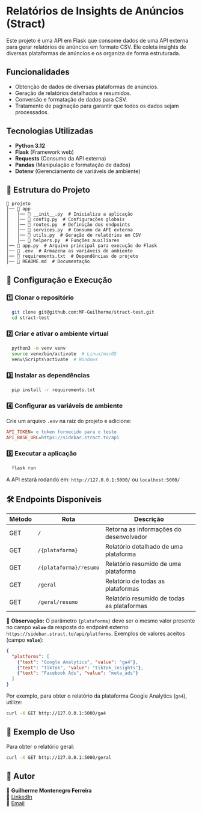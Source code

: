 # Relatórios de Insights de Anúncios (Stract)

Este projeto é uma API em Flask que consome dados de uma API externa para gerar relatórios de anúncios em formato CSV. Ele coleta insights de diversas plataformas de anúncios e os organiza de forma estruturada.

## Funcionalidades

- Obtenção de dados de diversas plataformas de anúncios.
- Geração de relatórios detalhados e resumidos.
- Conversão e formatação de dados para CSV.
- Tratamento de paginação para garantir que todos os dados sejam processados.

## Tecnologias Utilizadas

- **Python 3.12**
- **Flask** (Framework web)
- **Requests** (Consumo da API externa)
- **Pandas** (Manipulação e formatação de dados)
- **Dotenv** (Gerenciamento de variáveis de ambiente)

## 📂 Estrutura do Projeto

```
📁 projeto
│── 📁 app
│   │── 📄 __init__.py  # Inicializa a aplicação
│   │── 📄 config.py  # Configurações globais
│   │── 📄 routes.py  # Definição dos endpoints
│   │── 📄 services.py  # Consumo da API externa
│   │── 📄 utils.py  # Geração de relatórios em CSV
│   │── 📄 helpers.py  # Funções auxiliares
│── 📄 app.py  # Arquivo principal para execução do Flask
│── 📄 .env  # Armazena as variáveis de ambiente
│── 📄 requirements.txt  # Dependências do projeto
│── 📄 README.md  # Documentação
```

## 🔧 Configuração e Execução

### 1️⃣ Clonar o repositório
```bash
  git clone git@github.com:MF-Guilherme/stract-test.git
  cd stract-test
```

### 2️⃣ Criar e ativar o ambiente virtual
```bash
  python3 -m venv venv
  source venv/bin/activate  # Linux/macOS
  venv\Scripts\activate  # Windows
```

### 3️⃣ Instalar as dependências
```bash
  pip install -r requirements.txt
```

### 4️⃣ Configurar as variáveis de ambiente
Crie um arquivo `.env` na raiz do projeto e adicione:
```ini
API_TOKEN= o token fornecido para o teste
API_BASE_URL=https://sidebar.stract.to/api
```

### 5️⃣ Executar a aplicação
```bash
  flask run
```
A API estará rodando em: `http://127.0.0.1:5000/` ou `localhost:5000/`

## 🛠 Endpoints Disponíveis

| Método | Rota                      | Descrição |
|--------|---------------------------|-------------|
| GET    | `/`                        | Retorna as informações do desenvolvedor |
| GET    | `/{plataforma}`            | Relatório detalhado de uma plataforma |
| GET    | `/{plataforma}/resumo`     | Relatório resumido de uma plataforma |
| GET    | `/geral`                   | Relatório de todas as plataformas |
| GET    | `/geral/resumo`            | Relatório resumido de todas as plataformas |

📌 **Observação:** O parâmetro `{plataforma}` deve ser o mesmo valor presente no campo **`value`** da resposta do endpoint externo `https://sidebar.stract.to/api/platforms`. Exemplos de valores aceitos (campo **`value`**):

```json
{
  "platforms": [
    {"text": "Google Analytics", "value": "ga4"},
    {"text": "TikTok", "value": "tiktok_insights"},
    {"text": "Facebook Ads", "value": "meta_ads"}
  ]
}
```

Por exemplo, para obter o relatório da plataforma Google Analytics (`ga4`), utilize:
```bash
curl -X GET http://127.0.0.1:5000/ga4
```

## 📜 Exemplo de Uso
Para obter o relatório geral:
```bash
curl -X GET http://127.0.0.1:5000/geral
```

## 📌 Autor
👤 **Guilherme Montenegro Ferreira**  
🔗 [LinkedIn](https://www.linkedin.com/in/guimontenegro/)  
📧 [Email](mailto:guimontenegro23@yahoo.com.br)


